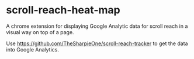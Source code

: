 scroll-reach-heat-map
=====================

A chrome extension for displaying Google Analytic data for scroll reach in a visual way on top of a page.

Use https://github.com/TheSharpieOne/scroll-reach-tracker to get the data into Google Analytics.
